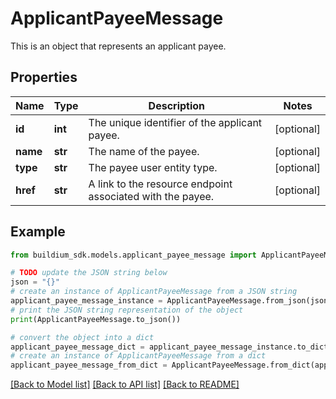 # ApplicantPayeeMessage

This is an object that represents an applicant payee.

## Properties

Name | Type | Description | Notes
------------ | ------------- | ------------- | -------------
**id** | **int** | The unique identifier of the applicant payee. | [optional] 
**name** | **str** | The name of the payee. | [optional] 
**type** | **str** | The payee user entity type. | [optional] 
**href** | **str** | A link to the resource endpoint associated with the payee. | [optional] 

## Example

```python
from buildium_sdk.models.applicant_payee_message import ApplicantPayeeMessage

# TODO update the JSON string below
json = "{}"
# create an instance of ApplicantPayeeMessage from a JSON string
applicant_payee_message_instance = ApplicantPayeeMessage.from_json(json)
# print the JSON string representation of the object
print(ApplicantPayeeMessage.to_json())

# convert the object into a dict
applicant_payee_message_dict = applicant_payee_message_instance.to_dict()
# create an instance of ApplicantPayeeMessage from a dict
applicant_payee_message_from_dict = ApplicantPayeeMessage.from_dict(applicant_payee_message_dict)
```
[[Back to Model list]](../README.md#documentation-for-models) [[Back to API list]](../README.md#documentation-for-api-endpoints) [[Back to README]](../README.md)


